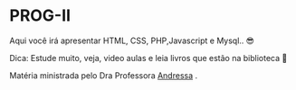 # PROG-II

Aqui você irá apresentar HTML, CSS, PHP,Javascript e Mysql.. 😎

Dica: Estude muito, veja, video aulas e leia livros que estão na biblioteca 🤟

Matéria ministrada pelo Dra Professora [Andressa](https://github.com/asebben) .
